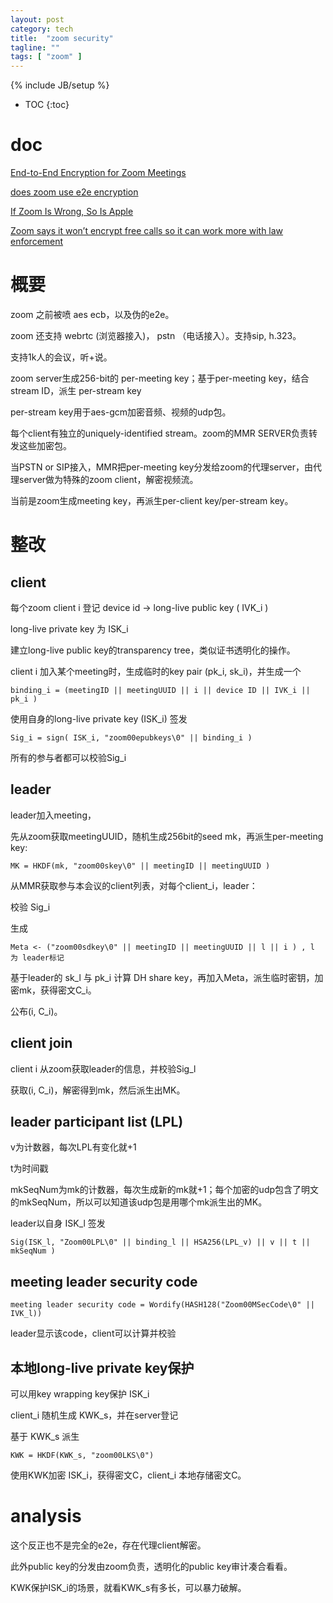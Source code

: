 ```yaml
---
layout: post
category: tech
title:  "zoom security"
tagline: ""
tags: [ "zoom" ] 
---
```

{% include JB/setup %}

* TOC
{:toc}

# doc

[End-to-End Encryption for Zoom Meetings](https://github.com/zoom/zoom-e2e-whitepaper)

[does zoom use e2e encryption](https://blog.cryptographyengineering.com/2020/04/03/does-zoom-use-end-to-end-encryption/)

[If Zoom Is Wrong, So Is Apple](https://sneak.berlin/20200604/if-zoom-is-wrong-so-is-apple/)

[Zoom says it won’t encrypt free calls so it can work more with law enforcement](https://news.ycombinator.com/item?id=23399924)


# 概要

zoom 之前被喷 aes ecb，以及伪的e2e。

zoom 还支持 webrtc (浏览器接入)， pstn （电话接入）。支持sip, h.323。

支持1k人的会议，听+说。

zoom server生成256-bit的 per-meeting key；基于per-meeting key，结合stream ID，派生 per-stream key

per-stream key用于aes-gcm加密音频、视频的udp包。

每个client有独立的uniquely-identified stream。zoom的MMR SERVER负责转发这些加密包。

当PSTN or SIP接入，MMR把per-meeting key分发给zoom的代理server，由代理server做为特殊的zoom client，解密视频流。

当前是zoom生成meeting key，再派生per-client key/per-stream key。

# 整改

## client

每个zoom client i 登记 device id -> long-live public key ( IVK\_i )

long-live private key 为 ISK\_i

建立long-live public key的transparency tree，类似证书透明化的操作。

client i 加入某个meeting时，生成临时的key pair (pk\_i, sk\_i)，并生成一个

    binding_i = (meetingID || meetingUUID || i || device ID || IVK_i || pk_i )

使用自身的long-live private key (ISK\_i) 签发 

    Sig_i = sign( ISK_i, "zoom00epubkeys\0" || binding_i )

所有的参与者都可以校验Sig\_i


## leader

leader加入meeting，

先从zoom获取meetingUUID，随机生成256bit的seed mk，再派生per-meeting key:

    MK = HKDF(mk, "zoom00skey\0" || meetingID || meetingUUID )

从MMR获取参与本会议的client列表，对每个client\_i，leader：

校验 Sig\_i

生成 

    Meta <- ("zoom00sdkey\0" || meetingID || meetingUUID || l || i ) , l 为 leader标记

基于leader的 sk\_l 与 pk\_i 计算 DH share key，再加入Meta，派生临时密钥，加密mk，获得密文C\_i。

公布(i, C\_i)。

##  client join

client i 从zoom获取leader的信息，并校验Sig\_l

获取(i, C\_i)，解密得到mk，然后派生出MK。

## leader participant list (LPL)

v为计数器，每次LPL有变化就+1

t为时间戳

mkSeqNum为mk的计数器，每次生成新的mk就+1；每个加密的udp包含了明文的mkSeqNum，所以可以知道该udp包是用哪个mk派生出的MK。

leader以自身 ISK\_l 签发 

    Sig(ISK_l, "Zoom00LPL\0" || binding_l || HSA256(LPL_v) || v || t || mkSeqNum )

## meeting leader security code

    meeting leader security code = Wordify(HASH128("Zoom00MSecCode\0" || IVK_l))

leader显示该code，client可以计算并校验

## 本地long-live private key保护

可以用key wrapping key保护 ISK\_i

client\_i 随机生成 KWK\_s，并在server登记

基于 KWK\_s 派生 

    KWK = HKDF(KWK_s, "zoom00LKS\0")

使用KWK加密 ISK\_i，获得密文C，client\_i 本地存储密文C。


# analysis

这个反正也不是完全的e2e，存在代理client解密。

此外public key的分发由zoom负责，透明化的public key审计凑合看看。

KWK保护ISK\_i的场景，就看KWK\_s有多长，可以暴力破解。

